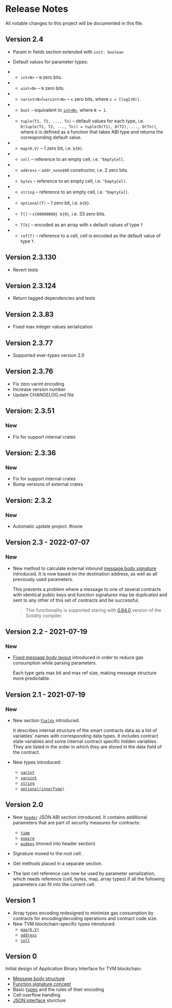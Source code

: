 # Release Notes

All notable changes to this project will be documented in this file.

## Version 2.4

- Param in fields section extended with `init: boolean`

- Default values for parameter types:
- - `int<N>` – `N` zero bits.
- - `uint<N>` – `N` zero bits.
- - `varint<N>`/`varuint<N>` – `x` zero bits, where `x = [log2(N)]`.
- - `bool` – equivalent to [`int<N>`](#uintn), where `N = 1`.
- - `tuple(T1, T2, ..., Tn)` – default values for each type, i.e. `D(tuple(T1, T2, ..., Tn)) = tuple(D(T1), D(T2), ..., D(Tn))`, where `D` is defined as a function that takes ABI type and returns the corresponding default value.
- - `map(K,V)` – 1 zero bit, i.e. `b{0}`.
- - `cell` – reference to an empty cell, i.e. `^EmptyCell`.
- - `address` – `addr_none$00` constructor, i.e. 2 zero bits.
- - `bytes` – reference to an empty cell, i.e. `^EmptyCell`.
- - `string` – reference to an empty cell, i.e. `^EmptyCell`.
- - `optional(T)` – 1 zero bit, i.e. `b{0}`.
- - `T[]` – `x{00000000} b{0}`, i.e. 33 zero bits.
- - `T[k]` – encoded as an array with `k` default values of type `T`
- - `ref(T)` – reference to a cell, cell is encoded as the default value of type `T`.

## Version 2.3.130

- Revert tests

## Version 2.3.124

- Return tagged dependencies and tests

## Version 2.3.83

- Fixed max integer values serialization

## Version 2.3.77

- Supported ever-types version 2.0

## Version 2.3.76

- Fix zero varint encoding
- Increase version number
- Update CHANGELOG.md file

## Version: 2.3.51

### New
 - Fix for support internal crates

## Version: 2.3.36

### New
 - Fix for support internal crates
 - Bump versions of external crates

## Version: 2.3.2

### New
 - Automatic update project. #none


## Version 2.3 - 2022-07-07

### New

- New method to calculate external inbound [message body signature](docs/ABI.md#signing-algorithm) introduced. It is now based on the destination address, as well as all previously used parameters.

    This prevents a problem where a message to one of several contracts with identical public keys and function signatures may be duplicated and sent to any other of this set of contracts and be successful.

    > This functionality is supported staring with [0.64.0](https://github.com/tonlabs/TON-Solidity-Compiler/blob/master/Changelog_TON.md#0640-2022-08-18) version of the Solidity compiler.


## Version 2.2 - 2021-07-19

### New

- [Fixed message body layout](docs/ABI.md#encoding-of-function-id-and-its-arguments) introduced in order to reduce gas consumption while parsing parameters.

    Each type gets max bit and max ref size, making message structure more predictable.


## Version 2.1 - 2021-07-19

### New

- New section [`Fields`](docs/ABI.md#fields) introduced.

    It describes internal structure of the smart contracts data as a list of variables' names with corresponding data types. It includes contract state variables and some internal contract specific hidden variables. They are listed in the order in which they are stored in the data field of the contract.

- New types introduced:
  - [`varint`](docs/ABI.md#varintn)
  - [`varuint`](docs/ABI.md#varuintn)
  - [`string`](docs/ABI.md#string) 
  - [`optional(innerType)`](docs/ABI.md#optionalinnertype)


## Version 2.0


- New [`header`](docs/ABI.md#header) JSON ABI section introduced. It contains additional parameters that are part of security measures for contracts:
  - [`time`](docs/ABI.md#time)
  - [`expire`](docs/ABI.md#expire)
  - [`pubkey`](docs/ABI.md#pubkey) (moved into header section)

- Signature moved to the root cell.
- Get methods placed in a separate section.
- The last cell reference can now be used by parameter serialization, which needs reference (cell, bytes, map, array types) if all the following parameters can fit into the current cell.


## Version 1

- Array types encoding redesigned to minimize gas consumption by contracts for encoding/decoding operations and contract code size.
- New TVM blockchain-specific types introduced:
  - [`map(K,V)`](docs/ABI.md#mapkeytypevaluetype)
  - [`address`](docs/ABI.md#address)
  - [`cell`](docs/ABI.md#cell)


## Version 0

Initial design of Application Binary Interface for TVM blockchain:

- [Message body structure](docs/ABI.md#message-body)
- [Function signature concept](docs/ABI.md#function-signature-function-id)
- Basic [types](docs/ABI.md#types-reference) and the rules of their encoding
- Cell overflow handling
- [JSON interface](docs/ABI.md#abi-json) sturcture
